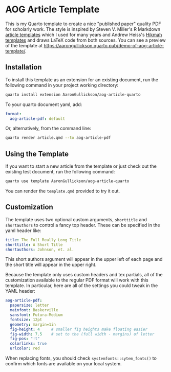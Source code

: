 # AOG Article Template

This is my Quarto template to create a nice "published paper" quality PDF for scholarly work. The style is inspired by Steven V. Miller's R Markdown [article templates](https://github.com/svmiller/stevetemplates) which I used for many years and Andrew Heiss's [Hikmah templates](https://github.com/andrewheiss/hikmah-academic-quarto) and draws LaTeX code from both sources.  You can see a preview of the template at <https://aarongullickson.quarto.pub/demo-of-aog-article-template/>. 

## Installation

To install this template as an extension for an existing document, run the following command in your project working directory:

```bash
quarto install extension AaronGullickson/aog-article-quarto
```

To your quarto document yaml, add:

```yaml
format:
  aog-article-pdf: default
```

Or, alternatively, from the command line:

```bash
quarto render article.qmd --to aog-article-pdf
```

## Using the Template

If you want to start a new article from the template or just check out the existing test document, run the following command:

```bash
quarto use template AaronGullickson/aog-article-quarto
```

You can render the `template.qmd` provided to try it out.

## Customization

The template uses two optional custom arguments, `shorttitle` and `shortauthors` to control a fancy top header. These can be specified in the yaml header like:

```yaml
title: The Full Really Long Title
shorttitle: A Short Title
shortauthors: Johnson, et. al.
```

This short authors argument will appear in the upper left of each page and the short title will appear in the upper right.

Because the template only uses custom headers and tex partials, all of the customization available to the regular PDF format will work with this template. In particular, here are all of the settings you could tweak in the YAML header:

```yaml
aog-article-pdf:
  papersize: letter
  mainfont: Baskerville 
  sansfont: Futura-Medium
  fontsize: 12pt   
  geometry: margin=1in
  fig-height: 4     # smaller fig heights make floating easier
  fig-width: 7.5    # set to the (full width - margins) of letter   
  fig-pos: "!t"
  colorlinks: true
  urlcolor: red
```

When replacing fonts, you should check `systemfonts::sytem_fonts()` to confirm which fonts are available on your local system.
